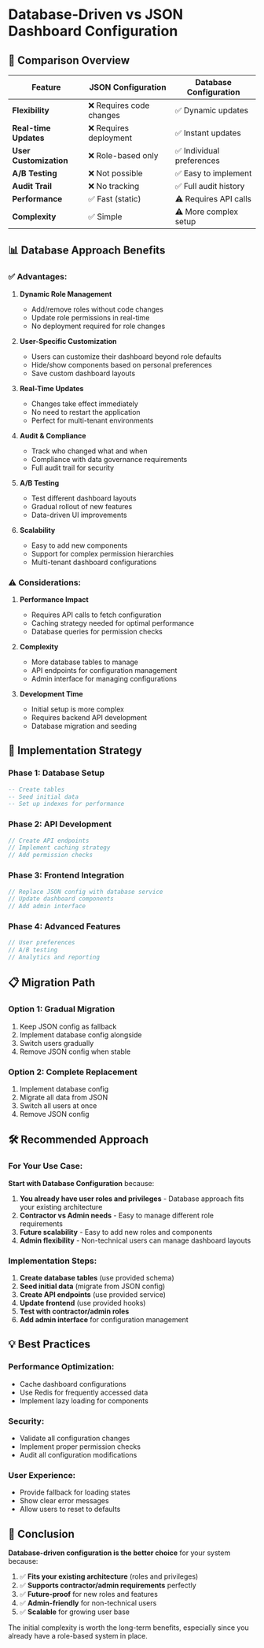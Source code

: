 # Database-Driven vs JSON Dashboard Configuration

## 🎯 **Comparison Overview**

| Feature | JSON Configuration | Database Configuration |
|---------|-------------------|----------------------|
| **Flexibility** | ❌ Requires code changes | ✅ Dynamic updates |
| **Real-time Updates** | ❌ Requires deployment | ✅ Instant updates |
| **User Customization** | ❌ Role-based only | ✅ Individual preferences |
| **A/B Testing** | ❌ Not possible | ✅ Easy to implement |
| **Audit Trail** | ❌ No tracking | ✅ Full audit history |
| **Performance** | ✅ Fast (static) | ⚠️ Requires API calls |
| **Complexity** | ✅ Simple | ⚠️ More complex setup |

## 📊 **Database Approach Benefits**

### ✅ **Advantages:**

1. **Dynamic Role Management**
   - Add/remove roles without code changes
   - Update role permissions in real-time
   - No deployment required for role changes

2. **User-Specific Customization**
   - Users can customize their dashboard beyond role defaults
   - Hide/show components based on personal preferences
   - Save custom dashboard layouts

3. **Real-Time Updates**
   - Changes take effect immediately
   - No need to restart the application
   - Perfect for multi-tenant environments

4. **Audit & Compliance**
   - Track who changed what and when
   - Compliance with data governance requirements
   - Full audit trail for security

5. **A/B Testing**
   - Test different dashboard layouts
   - Gradual rollout of new features
   - Data-driven UI improvements

6. **Scalability**
   - Easy to add new components
   - Support for complex permission hierarchies
   - Multi-tenant dashboard configurations

### ⚠️ **Considerations:**

1. **Performance Impact**
   - Requires API calls to fetch configuration
   - Caching strategy needed for optimal performance
   - Database queries for permission checks

2. **Complexity**
   - More database tables to manage
   - API endpoints for configuration management
   - Admin interface for managing configurations

3. **Development Time**
   - Initial setup is more complex
   - Requires backend API development
   - Database migration and seeding

## 🚀 **Implementation Strategy**

### **Phase 1: Database Setup**
```sql
-- Create tables
-- Seed initial data
-- Set up indexes for performance
```

### **Phase 2: API Development**
```javascript
// Create API endpoints
// Implement caching strategy
// Add permission checks
```

### **Phase 3: Frontend Integration**
```javascript
// Replace JSON config with database service
// Update dashboard components
// Add admin interface
```

### **Phase 4: Advanced Features**
```javascript
// User preferences
// A/B testing
// Analytics and reporting
```

## 📋 **Migration Path**

### **Option 1: Gradual Migration**
1. Keep JSON config as fallback
2. Implement database config alongside
3. Switch users gradually
4. Remove JSON config when stable

### **Option 2: Complete Replacement**
1. Implement database config
2. Migrate all data from JSON
3. Switch all users at once
4. Remove JSON config

## 🛠️ **Recommended Approach**

### **For Your Use Case:**

**Start with Database Configuration** because:

1. **You already have user roles and privileges** - Database approach fits your existing architecture
2. **Contractor vs Admin needs** - Easy to manage different role requirements
3. **Future scalability** - Easy to add new roles and components
4. **Admin flexibility** - Non-technical users can manage dashboard layouts

### **Implementation Steps:**

1. **Create database tables** (use provided schema)
2. **Seed initial data** (migrate from JSON config)
3. **Create API endpoints** (use provided service)
4. **Update frontend** (use provided hooks)
5. **Test with contractor/admin roles**
6. **Add admin interface** for configuration management

## 💡 **Best Practices**

### **Performance Optimization:**
- Cache dashboard configurations
- Use Redis for frequently accessed data
- Implement lazy loading for components

### **Security:**
- Validate all configuration changes
- Implement proper permission checks
- Audit all configuration modifications

### **User Experience:**
- Provide fallback for loading states
- Show clear error messages
- Allow users to reset to defaults

## 🎯 **Conclusion**

**Database-driven configuration is the better choice** for your system because:

1. ✅ **Fits your existing architecture** (roles and privileges)
2. ✅ **Supports contractor/admin requirements** perfectly
3. ✅ **Future-proof** for new roles and features
4. ✅ **Admin-friendly** for non-technical users
5. ✅ **Scalable** for growing user base

The initial complexity is worth the long-term benefits, especially since you already have a role-based system in place.



